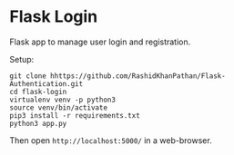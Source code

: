 # Flask Login

Flask app to manage user login and registration.
  
Setup:
```
git clone hhttps://github.com/RashidKhanPathan/Flask-Authentication.git
cd flask-login
virtualenv venv -p python3
source venv/bin/activate
pip3 install -r requirements.txt
python3 app.py
```

Then open ```http://localhost:5000/``` in a web-browser.

